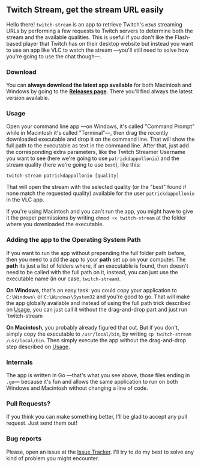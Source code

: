 ## Twitch Stream, get the stream URL easily


Hello there! `twitch-stream` is an app to retrieve Twitch's `m3u8` streaming URLs by performing a few requests to Twitch servers to determine both the stream and the available qualities. This is useful if you don't like the Flash-based player that Twitch has on their desktop website but instead you want to use an app like VLC to watch the stream —you'll still need to solve how you're going to use the chat though—.

### Download

You can **always download the latest app available** for both Macintosh and Windows by going to the **[Releases page](https://github.com/patrickdappollonio/twitch-stream/releases)**. There you'll find always the latest version available.

### Usage

Open your command line app —on Windows, it's called "Command Prompt" while in Macintosh it's called "Terminal"—, then drag the recently downloaded executable and drop it on the command line. That will show the full path to the executable as text in the command line. After that, just add the corresponding extra parameters, like the Twitch Streamer Username you want to see (here we're going to use `patrickdappollonio`) and the stream quality (here we're going to use `best`), like this:

```
twitch-stream patrickdappollonio [quality]
```

That will open the stream with the selected quality (or the "best" found if none match the requested quality) available for the user `patrickdappollonio` in the VLC app.

If you're using Macintosh and you can't run the app, you might have to give it the proper permissions by writing `chmod +x twitch-stream` at the folder where you downloaded the executable.

### Adding the app to the Operating System Path

If you want to run the app without prepending the full folder path before, then you need to add the app to your **path** set up on your computer. The **path** its just a list of folders where, if an executable is found, then doesn't need to be called with the full path on it, instead, you can just use the executable name (in our case, `twitch-stream`).

**On Windows**, that's an easy task: you could copy your application to `C:\Windows\` or `C:\Windows\System32` and you're good to go. That will make the app globally available and instead of using the full path trick described on [Usage](#usage), you can just call it without the drag-and-drop part and just run `twitch-stream

**On Macintosh**, you probably already figured that out. But if you don't, simply copy the executable to `/usr/local/bin`, by writing `cp twitch-stream /usr/local/bin`. Then simply execute the app without the drag-and-drop step described on [Usage](#usage).

### Internals

The app is written in Go —that's what you see above, those files ending in `.go`— because it's fun and allows the same application to run on both Windows and Macintosh without changing a line of code.

### Pull Requests?

If you think you can make something better, I'll be glad to accept any pull request. Just send them out!

### Bug reports

Please, open an issue at the [Issue Tracker](https://github.com/patrickdappollonio/twitch-stream/issues). I'll try to do my best to solve any kind of problem you might encounter.
